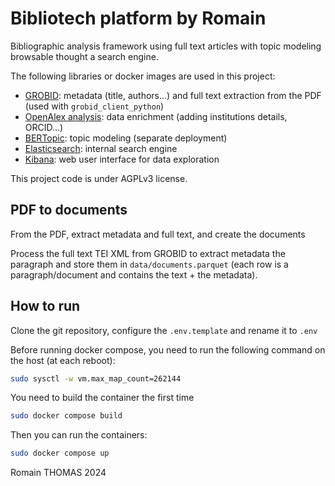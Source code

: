 # Bibliotech platform by Romain

Bibliographic analysis framework using full text articles with topic modeling browsable thought a search engine.

The following libraries or docker images are used in this project:

  - [GROBID](https://github.com/kermitt2/grobid): metadata (title, authors...) and full text extraction from the PDF (used with `grobid_client_python`)
  - [OpenAlex analysis](https://github.com/romain894/openalex-analysis): data enrichment (adding institutions details, ORCID...)
  - [BERTopic](https://github.com/MaartenGr/BERTopic): topic modeling (separate deployment)
  - [Elasticsearch](https://www.elastic.co/elasticsearch): internal search engine
  - [Kibana](https://www.elastic.co/kibana): web user interface for data exploration

This project code is under AGPLv3 license.

## PDF to documents

From the PDF, extract metadata and full text, and create the documents

Process the full text TEI XML from GROBID to extract metadata the paragraph and store them in `data/documents.parquet` (each row is a paragraph/document and contains the text + the metadata).

## How to run

Clone the git repository, configure the `.env.template` and rename it to `.env`

Before running docker compose, you need to run the following command on the host (at each reboot):
```bash
sudo sysctl -w vm.max_map_count=262144
```

You need to build the container the first time
```bash
sudo docker compose build
```

Then you can run the containers:
```bash
sudo docker compose up
```


Romain THOMAS 2024